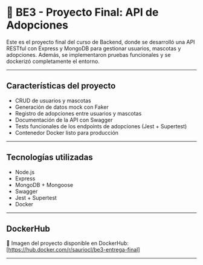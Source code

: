 # 🐾 BE3 - Proyecto Final: API de Adopciones

Este es el proyecto final del curso de Backend, donde se desarrolló una API RESTful con Express y MongoDB para gestionar usuarios, mascotas y adopciones. Además, se implementaron pruebas funcionales y se dockerizó completamente el entorno.

---

## Características del proyecto

- CRUD de usuarios y mascotas
- Generación de datos mock con Faker
- Registro de adopciones entre usuarios y mascotas
- Documentación de la API con Swagger
- Tests funcionales de los endpoints de adopciones (Jest + Supertest)
- Contenedor Docker listo para producción

---

## Tecnologías utilizadas

- Node.js
- Express
- MongoDB + Mongoose
- Swagger
- Jest + Supertest
- Docker

---

## DockerHub

🔗 Imagen del proyecto disponible en DockerHub:  
[https://hub.docker.com/r/sauriocl/be3-entrega-final]

---
